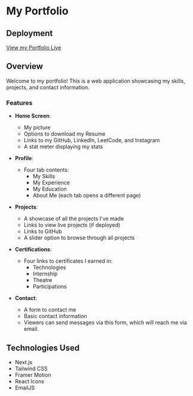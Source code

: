 # My Portfolio

## Deployment
[View my Portfolio Live]((https://my-portfolio-ruddy-sigma-52.vercel.app/))

## Overview
Welcome to my portfolio! This is a web application showcasing my skills, projects, and contact information. 

### Features
- **Home Screen**: 
  - My picture
  - Options to download my Resume
  - Links to my GitHub, LinkedIn, LeetCode, and Instagram
  - A stat meter displaying my stats

- **Profile**: 
  - Four tab contents: 
    - My Skills
    - My Experience
    - My Education
    - About Me (each tab opens a different page)

- **Projects**: 
  - A showcase of all the projects I've made 
  - Links to view live projects (if deployed) 
  - Links to GitHub 
  - A slider option to browse through all projects

- **Certifications**: 
  - Four links to certificates I earned in:
    - Technologies
    - Internship
    - Theatre
    - Participations

- **Contact**: 
  - A form to contact me
  - Basic contact information 
  - Viewers can send messages via this form, which will reach me via email.

## Technologies Used
- Next.js
- Tailwind CSS
- Framer Motion
- React Icons
- EmailJS


